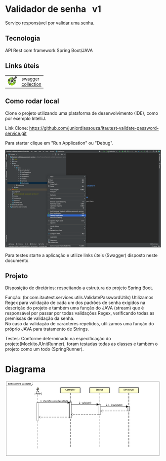 # Validador de senha &nbsp; v1

Serviço responsável por [validar uma senha](http://localhost:8080/api/validator/v1/password).

## Tecnologia

API Rest com framework Spring Boot/JAVA

## Links úteis

|  |  |
| ------ | ------ |
| <img src="https://github.com/juniordiassouza/itautest-validate-password-service/blob/master/src/main/resources/images/openapi%20.png" width="32" height="32"> | [swagger](http://localhost:8080/api/validator/v1/swagger-ui/index.html) <br> [collection](http://localhost:8080/api/validator/v1/v2/api-docs) |

## Como rodar local

Clone o projeto utilizando uma plataforma de desenvolvimento (IDE), como por exemplo IntelliJ.

Link Clone: https://github.com/juniordiassouza/itautest-validate-password-service.git

Para startar clique em "Run Application" ou "Debug".

<img src="https://github.com/juniordiassouza/itautest-validate-password-service/blob/master/src/main/resources/images/tela.png">

Para testes starte a aplicação e utilize links úteis (Swagger) disposto neste documento.

## Projeto

Disposição de diretórios: respeitando a estrutura do projeto Spring Boot.

Função: (br.com.itautest.services.utils.ValidatePasswordUtils) Utilizamos Regex para validação de cada um dos padrões de senha exigidos na descrição do projeto e também uma função do JAVA (stream) que é responsável por passar por todas validações Regex, verificando todas as premissas de validação da senha.  
No caso da validação de caracteres repetidos, utilizamos uma função do próprio JAVA para tratamento de Strings.

Testes: Conforme determinado na especificação do projeto(MockitoJUnitRunner), foram testadas todas as classes e também o projeto como um todo (SpringRunner).

# Diagrama

<img src="https://github.com/juniordiassouza/itautest-validate-password-service/blob/master/src/main/resources/images/diagrama.png">

